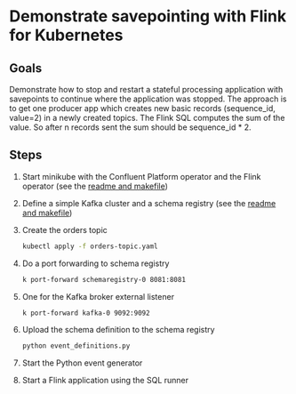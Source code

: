 # Demonstrate savepointing with Flink for Kubernetes

## Goals

Demonstrate how to stop and restart a stateful processing application with savepoints to continue where the application was stopped. The approach is to get one producer app which creates new basic records (sequence_id, value=2) in a newly created topics. The Flink SQL computes the sum of the value. So after n records sent the sum should be sequence_id * 2.  

 
## Steps 

1. Start minikube with the Confluent Platform operator and the Flink operator (see the [readme and makefile](../../deployment/k8s/README.md))
1. Define a simple Kafka cluster and a schema registry (see the [readme and makefile](../../deployment/k8s/README.md))
1. Create the orders topic

    ```sh
    kubectl apply -f orders-topic.yaml
    ```

1. Do a port forwarding to schema registry  

    ```sh
    k port-forward schemaregistry-0 8081:8081
    ```

1. One for the Kafka broker external listener

    ```sh
    k port-forward kafka-0 9092:9092
    ```

1. Upload the schema definition to the schema registry  

    ```sh
    python event_definitions.py
    ```

1. Start the Python event generator
1. Start a Flink application using the SQL runner

